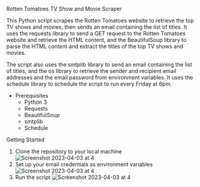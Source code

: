 Rotten Tomatoes TV Show and Movie Scraper

This Python script scrapes the Rotten Tomatoes website to retrieve the top TV shows and movies, then sends an email containing the list of titles. It uses the requests library to send a GET request to the Rotten Tomatoes website and retrieve the HTML content, and the BeautifulSoup library to parse the HTML content and extract the titles of the top TV shows and movies.

The script also uses the smtplib library to send an email containing the list of titles, and the os library to retrieve the sender and recipient email addresses and the email password from environment variables. It uses the schedule library to schedule the script to run every Friday at 6pm.

- Prerequisites
  - Python 3
  - Requests
  - BeautifulSoup
  - smtplib
  - Schedule

Getting Started  

1. Clone the repository to your local machine![Screenshot 2023-04-03 at 4](Screenshot%202023-04-03%20at%204.27.31%20PM.JPG)  
2. Set up your email credentials as environment variables![Screenshot 2023-04-03 at 4](Screenshot%202023-04-03%20at%204.28.11%20PM.JPG)
3. Run the script
![Screenshot 2023-04-03 at 4](Screenshot%202023-04-03%20at%204.28.33%20PM.JPG)
